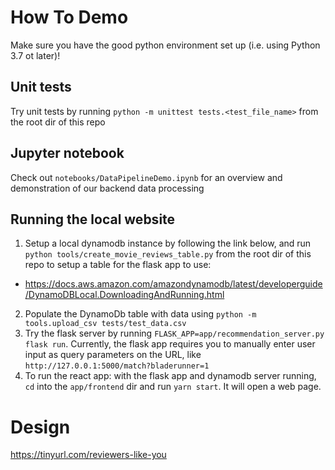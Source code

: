 # How To Demo

Make sure you have the good python environment set up (i.e. using Python 3.7 ot later)!

## Unit tests

Try unit tests by running `python -m unittest tests.<test_file_name>` from the root dir of this repo

## Jupyter notebook

Check out `notebooks/DataPipelineDemo.ipynb` for an overview and demonstration of our backend data processing

## Running the local website

1. Setup a local dynamodb instance by following the link below, and run `python tools/create_movie_reviews_table.py` from the root dir of this repo to setup a table for the flask app to use:
  * https://docs.aws.amazon.com/amazondynamodb/latest/developerguide/DynamoDBLocal.DownloadingAndRunning.html
2. Populate the DynamoDb table with data using `python -m tools.upload_csv tests/test_data.csv`
3. Try the flask server by running `FLASK_APP=app/recommendation_server.py flask run`. Currently, the flask app requires you to manually enter user input as query parameters on the URL, like `http://127.0.0.1:5000/match?bladerunner=1`
4. To run the react app: with the flask app and dynamodb server running, `cd` into the `app/frontend` dir and run `yarn start`. It will open a web page. 

# Design

https://tinyurl.com/reviewers-like-you
